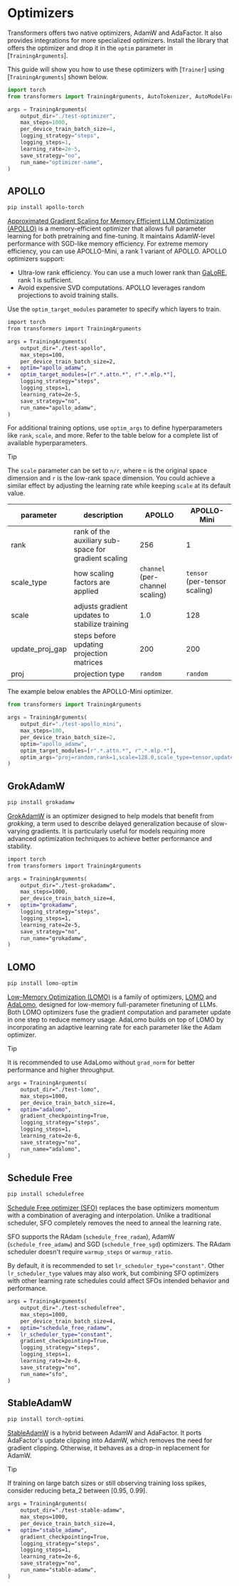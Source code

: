 <!--Copyright 2024 The HuggingFace Team. All rights reserved.

Licensed under the Apache License, Version 2.0 (the "License"); you may not use this file except in compliance with
the License. You may obtain a copy of the License at

http://www.apache.org/licenses/LICENSE-2.0

Unless required by applicable law or agreed to in writing, software distributed under the License is distributed on
an "AS IS" BASIS, WITHOUT WARRANTIES OR CONDITIONS OF ANY KIND, either express or implied. See the License for the
specific language governing permissions and limitations under the License.

⚠️ Note that this file is in Markdown but contain specific syntax for our doc-builder (similar to MDX) that may not be
rendered properly in your Markdown viewer.

-->

# Optimizers

Transformers offers two native optimizers, AdamW and AdaFactor. It also provides integrations for more specialized optimizers. Install the library that offers the optimizer and drop it in the `optim` parameter in [`TrainingArguments`].

This guide will show you how to use these optimizers with [`Trainer`] using [`TrainingArguments`] shown below.

```py
import torch
from transformers import TrainingArguments, AutoTokenizer, AutoModelForCausalLM, Trainer

args = TrainingArguments(
    output_dir="./test-optimizer",
    max_steps=1000,
    per_device_train_batch_size=4,
    logging_strategy="steps",
    logging_steps=1,
    learning_rate=2e-5,
    save_strategy="no",
    run_name="optimizer-name",
)
```

## APOLLO

```bash
pip install apollo-torch
```

[Approximated Gradient Scaling for Memory Efficient LLM Optimization (APOLLO)](https://github.com/zhuhanqing/APOLLO) is a memory-efficient optimizer that allows full parameter learning for both pretraining and fine-tuning. It maintains AdamW-level performance with SGD-like memory efficiency. For extreme memory efficiency, you can use APOLLO-Mini, a rank 1 variant of APOLLO. APOLLO optimizers support:

* Ultra-low rank efficiency. You can use a much lower rank than [GaLoRE](./trainer#galore), rank 1 is sufficient.
* Avoid expensive SVD computations. APOLLO leverages random projections to avoid training stalls.

Use the `optim_target_modules` parameter to specify which layers to train.

```diff
import torch
from transformers import TrainingArguments

args = TrainingArguments(
    output_dir="./test-apollo",
    max_steps=100,
    per_device_train_batch_size=2,
+   optim="apollo_adamw",
+   optim_target_modules=[r".*.attn.*", r".*.mlp.*"],
    logging_strategy="steps",
    logging_steps=1,
    learning_rate=2e-5,
    save_strategy="no",
    run_name="apollo_adamw",
)
```

For additional training options, use `optim_args` to define hyperparameters like `rank`, `scale`, and more. Refer to the table below for a complete list of available hyperparameters.

> [!TIP]
> The `scale` parameter can be set to `n/r`, where `n` is the original space dimension and `r` is the low-rank space dimension. You could achieve a similar effect by adjusting the learning rate while keeping `scale` at its default value.

| parameter | description | APOLLO | APOLLO-Mini |
|---|---|---|---|
| rank | rank of the auxiliary sub-space for gradient scaling | 256 | 1 |
| scale_type | how scaling factors are applied | `channel` (per-channel scaling) | `tensor` (per-tensor scaling) |
| scale | adjusts gradient updates to stabilize training | 1.0 | 128 |
| update_proj_gap | steps before updating projection matrices | 200 | 200 |
| proj | projection type | `random` | `random` |

The example below enables the APOLLO-Mini optimizer.

```py
from transformers import TrainingArguments

args = TrainingArguments(
    output_dir="./test-apollo_mini",
    max_steps=100,
    per_device_train_batch_size=2,
    optim="apollo_adamw",
    optim_target_modules=[r".*.attn.*", r".*.mlp.*"],
    optim_args="proj=random,rank=1,scale=128.0,scale_type=tensor,update_proj_gap=200",
)
```

## GrokAdamW

```bash
pip install grokadamw
```

[GrokAdamW](https://github.com/cognitivecomputations/grokadamw) is an optimizer designed to help models that benefit from *grokking*, a term used to describe delayed generalization because of slow-varying gradients. It is particularly useful for models requiring more advanced optimization techniques to achieve better performance and stability.

```diff
import torch
from transformers import TrainingArguments

args = TrainingArguments(
    output_dir="./test-grokadamw",
    max_steps=1000,
    per_device_train_batch_size=4,
+   optim="grokadamw",
    logging_strategy="steps",
    logging_steps=1,
    learning_rate=2e-5,
    save_strategy="no",
    run_name="grokadamw",
)
```

## LOMO

```bash
pip install lomo-optim
```

[Low-Memory Optimization (LOMO)](https://github.com/OpenLMLab/LOMO) is a family of optimizers, [LOMO](https://huggingface.co/papers/2306.09782) and [AdaLomo](https://hf.co/papers/2310.10195), designed for low-memory full-parameter finetuning of LLMs. Both LOMO optimizers fuse the gradient computation and parameter update in one step to reduce memory usage. AdaLomo builds on top of LOMO by incorporating an adaptive learning rate for each parameter like the Adam optimizer.

> [!TIP]
> It is recommended to use AdaLomo without `grad_norm` for better performance and higher throughput.

```diff
args = TrainingArguments(
    output_dir="./test-lomo",
    max_steps=1000,
    per_device_train_batch_size=4,
+   optim="adalomo",
    gradient_checkpointing=True,
    logging_strategy="steps",
    logging_steps=1,
    learning_rate=2e-6,
    save_strategy="no",
    run_name="adalomo",
)
```

## Schedule Free

```bash
pip install schedulefree
```

[Schedule Free optimizer (SFO)](https://hf.co/papers/2405.15682) replaces the base optimizers momentum with a combination of averaging and interpolation. Unlike a traditional scheduler, SFO completely removes the need to anneal the learning rate.

SFO supports the RAdam (`schedule_free_radam`), AdamW (`schedule_free_adamw`) and SGD (`schedule_free_sgd`) optimizers. The RAdam scheduler doesn't require `warmup_steps` or `warmup_ratio`.

By default, it is recommended to set `lr_scheduler_type="constant"`. Other `lr_scheduler_type` values may also work, but combining SFO optimizers with other learning rate schedules could affect SFOs intended behavior and performance.

```diff
args = TrainingArguments(
    output_dir="./test-schedulefree",
    max_steps=1000,
    per_device_train_batch_size=4,
+   optim="schedule_free_radamw",
+   lr_scheduler_type="constant",
    gradient_checkpointing=True,
    logging_strategy="steps",
    logging_steps=1,
    learning_rate=2e-6,
    save_strategy="no",
    run_name="sfo",
)
```

## StableAdamW

```bash
pip install torch-optimi
```

[StableAdamW](https://arxiv.org/pdf/2304.13013) is a hybrid between AdamW and AdaFactor. It ports AdaFactor's update clipping into AdamW, which removes the need for gradient clipping. Otherwise, it behaves as a drop-in replacement for AdamW.

> [!TIP]
> If training on large batch sizes or still observing training loss spikes, consider reducing beta_2 between [0.95, 0.99].

```diff
args = TrainingArguments(
    output_dir="./test-stable-adamw",
    max_steps=1000,
    per_device_train_batch_size=4,
+   optim="stable_adamw",
    gradient_checkpointing=True,
    logging_strategy="steps",
    logging_steps=1,
    learning_rate=2e-6,
    save_strategy="no",
    run_name="stable-adamw",
)
```
